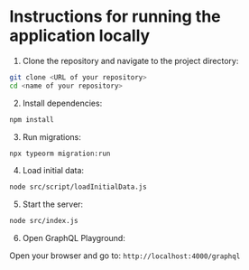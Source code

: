 # Instructions for running the application locally

1. Clone the repository and navigate to the project directory:

```bash
git clone <URL of your repository>
cd <name of your repository>
```

2. Install dependencies:

```bash
npm install
```

3. Run migrations:

```bash
npx typeorm migration:run
```

4. Load initial data:

```bash
node src/script/loadInitialData.js
```

5. Start the server:

```bash
node src/index.js
```

6. Open GraphQL Playground:

Open your browser and go to: `http://localhost:4000/graphql`
